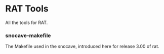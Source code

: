 # RAT Tools
All the tools for RAT. 

### snocave-makefile
The Makefile used in the snocave, introduced here for release 3.00 of rat.